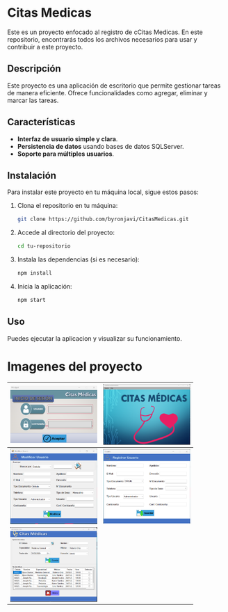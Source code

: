 # Citas Medicas

Este es un proyecto enfocado al registro de cCitas Medicas. En este repositorio, encontrarás todos los archivos necesarios para usar y contribuir a este proyecto.

## Descripción

Este proyecto es una aplicación de escritorio que permite gestionar tareas de manera eficiente. Ofrece funcionalidades como agregar, eliminar y marcar las tareas.

## Características

- **Interfaz de usuario simple y clara**.
- **Persistencia de datos** usando bases de datos SQLServer.
- **Soporte para múltiples usuarios**.

## Instalación

Para instalar este proyecto en tu máquina local, sigue estos pasos:

1. Clona el repositorio en tu máquina:

    ```bash
    git clone https://github.com/byronjavi/CitasMedicas.git
    ```

2. Accede al directorio del proyecto:

    ```bash
    cd tu-repositorio
    ```

3. Instala las dependencias (si es necesario):

    ```bash
    npm install
    ```

4. Inicia la aplicación:

    ```bash
    npm start
    ```

## Uso

Puedes ejecutar la aplicacion y visualizar su funcionamiento.

##

# Imagenes del proyecto


| <img src="CitasMedicas/imagenes/login.png" width="200"/> | <img src="CitasMedicas/imagenes/principal.png" width="200"/> |
| -------------------------------------------- | -------------------------------------------- |
| <img src="CitasMedicas/imagenes/modificar_user.png" width="200"/> | <img src="CitasMedicas/imagenes/guardar_usuario.png" width="200"/> |
| <img src="CitasMedicas/imagenes/citas_medicas.png" width="200"/> |  |

